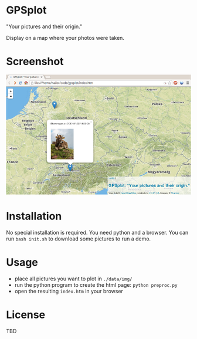 GPSplot
=======

"Your pictures and their origin."

Display on a map where your photos were taken.



Screenshot
==========

![gpsplot screenshot](https://raw.githubusercontent.com/mnagel/gpsplot/master/doc/gpsplot.png "gpsplot screenshot")



Installation
============

No special installation is required. You need python and a browser.
You can run `bash init.sh` to download some pictures to run a demo.



Usage
=====

* place all pictures you want to plot in `./data/img/`
* run the python program to create the html page: `python preproc.py`
* open the resulting `index.htm` in your browser


License
=======

TBD
